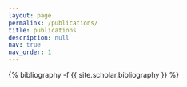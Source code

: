 ```yaml
---
layout: page
permalink: /publications/
title: publications
description: null
nav: true
nav_order: 1
---
```

<!-- _pages/publications.md -->
<div class="publications">

{% bibliography -f {{ site.scholar.bibliography }} %}

</div>
